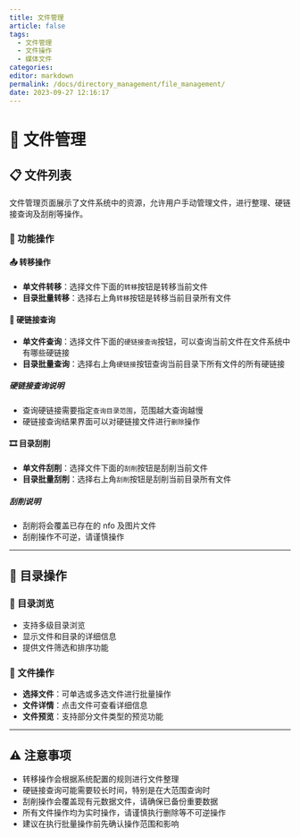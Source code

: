 ```yaml
---
title: 文件管理
article: false
tags: 
  - 文件管理
  - 文件操作
  - 媒体文件
categories: 
editor: markdown
permalink: /docs/directory_management/file_management/
date: 2023-09-27 12:16:17
---
```


# 📂 文件管理

## 📋 文件列表

文件管理页面展示了文件系统中的资源，允许用户手动管理文件，进行整理、硬链接查询及刮削等操作。

### 🎯 功能操作

#### 📤 转移操作

- **单文件转移**：选择文件下面的`转移`按钮是转移当前文件
- **目录批量转移**：选择右上角`转移`按钮是转移当前目录所有文件

#### 🔗 硬链接查询

- **单文件查询**：选择文件下面的`硬链接查询`按钮，可以查询当前文件在文件系统中有哪些硬链接
- **目录批量查询**：选择右上角`硬链接`按钮查询当前目录下所有文件的所有硬链接

##### 硬链接查询说明

- 查询硬链接需要指定`查询目录范围`，范围越大查询越慢
- 硬链接查询结果界面可以对硬链接文件进行`删除`操作

#### 🎞️ 目录刮削

- **单文件刮削**：选择文件下面的`刮削`按钮是刮削当前文件
- **目录批量刮削**：选择右上角`刮削`按钮是刮削当前目录所有文件

##### 刮削说明

- 刮削将会覆盖已存在的 nfo 及图片文件
- 刮削操作不可逆，请谨慎操作

---

## 📁 目录操作

### 📂 目录浏览

- 支持多级目录浏览
- 显示文件和目录的详细信息
- 提供文件筛选和排序功能

### 🎯 文件操作

- **选择文件**：可单选或多选文件进行批量操作
- **文件详情**：点击文件可查看详细信息
- **文件预览**：支持部分文件类型的预览功能

---

## ⚠️ 注意事项

- 转移操作会根据系统配置的规则进行文件整理
- 硬链接查询可能需要较长时间，特别是在大范围查询时
- 刮削操作会覆盖现有元数据文件，请确保已备份重要数据
- 所有文件操作均为实时操作，请谨慎执行删除等不可逆操作
- 建议在执行批量操作前先确认操作范围和影响